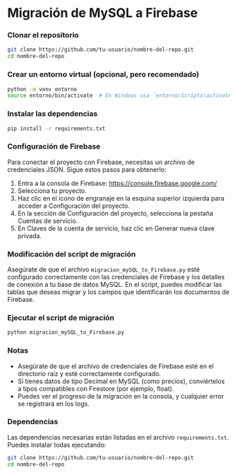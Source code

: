 # Migración de MySQL a Firebase

### Clonar el repositorio
```bash
git clone https://github.com/tu-usuario/nombre-del-repo.git
cd nombre-del-repo
```
### Crear un entorno virtual (opcional, pero recomendado)
```bash
python -m venv entorno
source entorno/bin/activate  # En Windows usa `entorno\Scripts\activate`
```
### Instalar las dependencias

```bash
pip install -r requirements.txt
```
### Configuración de Firebase

Para conectar el proyecto con Firebase, necesitas un archivo de credenciales JSON. 
Sigue estos pasos para obtenerlo:

1. Entra a la consola de Firebase: https://console.firebase.google.com/
2. Selecciona tu proyecto.
3. Haz clic en el icono de engranaje en la esquina superior izquierda para acceder a Configuración del proyecto.
4. En la sección de Configuración del proyecto, selecciona la pestaña Cuentas de servicio.
5. En Claves de la cuenta de servicio, haz clic en Generar nueva clave privada.

### Modificación del script de migración

Asegúrate de que el archivo `migracion_mySQL_to_Firebase.py` esté configurado correctamente con las credenciales de Firebase 
y los detalles de conexión a tu base de datos MySQL. En el script, puedes modificar las tablas que deseas migrar y los campos 
que identificarán los documentos de Firebase.


### Ejecutar el script de migración

```bash
python migracion_mySQL_to_Firebase.py
```
### Notas

- Asegúrate de que el archivo de credenciales de Firebase esté en el directorio raíz y esté correctamente configurado.
- Si tienes datos de tipo Decimal en MySQL (como precios), conviértelos a tipos compatibles con Firestore (por ejemplo, float).
- Puedes ver el progreso de la migración en la consola, y cualquier error se registrará en los logs.


### Dependencias
Las dependencias necesarias están listadas en el archivo `requirements.txt`. Puedes instalar todas ejecutando:

```bash
git clone https://github.com/tu-usuario/nombre-del-repo.git
cd nombre-del-repo
```

